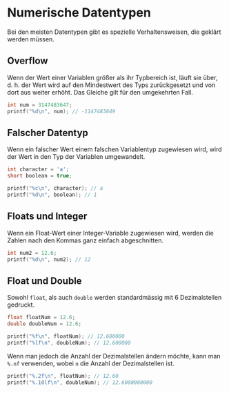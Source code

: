 # Numerische Datentypen

<show-structure depth="2"/>

Bei den meisten Datentypen gibt es spezielle Verhaltensweisen, die geklärt werden müssen.

## Overflow
Wenn der Wert einer Variablen größer als ihr Typbereich ist, läuft sie über, d. h. der Wert wird auf den Mindestwert des Typs zurückgesetzt und von dort aus weiter erhöht. Das Gleiche gilt für den umgekehrten Fall.

```C
int num = 3147483647;
printf("%d\n", num); // -1147483649
```

## Falscher Datentyp

Wenn ein falscher Wert einem falschen Variablentyp zugewiesen wird, wird der Wert in den Typ der Variablen umgewandelt.

```C
int character = 'a';
short boolean = true;

printf("%c\n", character); // a
printf("%d\n", boolean); // 1
```

## Floats und Integer
Wenn ein Float-Wert einer Integer-Variable zugewiesen wird, werden die Zahlen nach den Kommas ganz einfach abgeschnitten.

```C
int num2 = 12.6;
printf("%d\n", num2); // 12
```

## Float und Double
Sowohl `float`, als auch `double` werden standardmässig mit 6 Dezimalstellen gedruckt.

```C
float floatNum = 12.6;
double doubleNum = 12.6;

printf("%f\n", floatNum); // 12.600000
printf("%lf\n", doubleNum); // 12.600000
```

Wenn man jedoch die Anzahl der Dezimalstellen ändern möchte, kann man `%.nf` verwenden, wobei `n` die Anzahl der Dezimalstellen ist.

```C
printf("%.2f\n", floatNum); // 12.60
printf("%.10lf\n", doubleNum); // 12.6000000000
```

